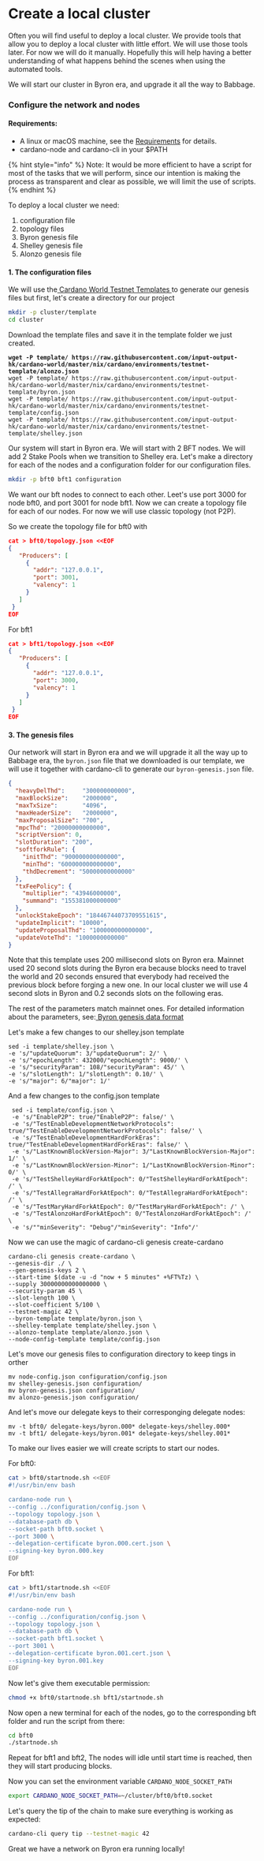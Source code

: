 # Create a local cluster

Often you will find useful to deploy a local cluster. We provide tools that allow you to deploy a local cluster with little effort. We will use those tools later.  For now we will do it manually.  Hopefully this will help having a better understanding of what happens behind the scenes when using the automated tools.&#x20;

We will start our cluster in Byron era, and upgrade it all the way to Babbage.&#x20;

### Configure the network and nodes

#### Requirements:

* A linux or macOS machine, see the [Requirements](https://github.com/input-output-hk/cardano-node/blob/master/doc/getting-started/install.md) for details.&#x20;
* cardano-node and cardano-cli in your $PATH

{% hint style="info" %}
Note: It would be more efficient to have a script for most of the tasks that we will perform, since our intention is making the process as transparent and clear as possible, we will limit the use of scripts.
{% endhint %}

To deploy a local cluster we need:&#x20;

1. configuration file
2. topology files&#x20;
3. Byron genesis file
4. Shelley genesis file&#x20;
5. Alonzo genesis file&#x20;

#### 1. The configuration files

We will use the[ Cardano World Testnet Templates ](https://github.com/input-output-hk/cardano-world/tree/master/nix/cardano/environments/testnet-template)to generate our genesis files but first, let's create a directory for our project

```bash
mkdir -p cluster/template
cd cluster
```

Download the template files and save it in the template folder we just created.&#x20;

<pre class="language-bash" data-overflow="wrap"><code class="lang-bash"><strong>wget -P template/ https://raw.githubusercontent.com/input-output-hk/cardano-world/master/nix/cardano/environments/testnet-template/alonzo.json
</strong>wget -P template/ https://raw.githubusercontent.com/input-output-hk/cardano-world/master/nix/cardano/environments/testnet-template/byron.json
wget -P template/ https://raw.githubusercontent.com/input-output-hk/cardano-world/master/nix/cardano/environments/testnet-template/config.json
wget -P template/ https://raw.githubusercontent.com/input-output-hk/cardano-world/master/nix/cardano/environments/testnet-template/shelley.json
</code></pre>

Our system will start in Byron era. We will start with 2 BFT nodes. We will add 2 Stake Pools when we transition to Shelley era.  Let's make a directory for each of the nodes and a configuration folder for our configuration files.&#x20;

```bash
mkdir -p bft0 bft1 configuration
```

We want our bft nodes to connect to each other. Leet's use port 3000 for node bft0, and port 3001 for node bft1. Now we can create a topology file for each of our nodes. For now we will use classic topology (not P2P).

So we create the topology file for bft0 with

```json
cat > bft0/topology.json <<EOF
{
   "Producers": [
     {
       "addr": "127.0.0.1",
       "port": 3001,
       "valency": 1
     }
   ]
 }
EOF
```

For bft1

```json
cat > bft1/topology.json <<EOF
{
   "Producers": [
     {
       "addr": "127.0.0.1",
       "port": 3000,
       "valency": 1
     }
   ]
 }
EOF
```

#### 3. The genesis files

Our network will start in Byron era and we will upgrade it all the way up to Babbage era, the `byron.json` file that we downloaded is our template, we will use it together with cardano-cli to generate our `byron-genesis.json` file.&#x20;

```json
{
  "heavyDelThd":     "300000000000",
  "maxBlockSize":    "2000000",
  "maxTxSize":       "4096",
  "maxHeaderSize":   "2000000",
  "maxProposalSize": "700",
  "mpcThd": "20000000000000",
  "scriptVersion": 0,
  "slotDuration": "200",
  "softforkRule": {
    "initThd": "900000000000000",
    "minThd": "600000000000000",
    "thdDecrement": "50000000000000"
  },
  "txFeePolicy": {
    "multiplier": "43946000000",
    "summand": "155381000000000"
  },
  "unlockStakeEpoch": "18446744073709551615",
  "updateImplicit": "10000",
  "updateProposalThd": "100000000000000",
  "updateVoteThd": "1000000000000"
}
```

Note that this template uses 200 millisecond slots on Byron era. Mainnet used 20 second slots during the Byron era because blocks need to travel the world and 20 seconds ensured that everybody had received the previous block before forging a new one.  In our local cluster we will use 4 second slots in Byron and 0.2 seconds slots on the following eras.  &#x20;



The rest of the parameters match mainnet ones. For detailed information about the parameters, see:[ Byron genesis data format ](https://github.com/input-output-hk/cardano-node/blob/master/doc/reference/byron-genesis.md)

Let's make a few changes to our shelley.json template

```
sed -i template/shelley.json \
-e 's/"updateQuorum": 3/"updateQuorum": 2/' \
-e 's/"epochLength": 432000/"epochLength": 9000/' \
-e 's/"securityParam": 108/"securityParam": 45/' \
-e 's/"slotLength": 1/"slotLength": 0.10/' \
-e 's/"major": 6/"major": 1/' 
```

And a few changes to the config.json template

```
 sed -i template/config.json \
 -e 's/"EnableP2P": true/"EnableP2P": false/' \
 -e 's/"TestEnableDevelopmentNetworkProtocols": true/"TestEnableDevelopmentNetworkProtocols": false/' \
 -e 's/"TestEnableDevelopmentHardForkEras": true/"TestEnableDevelopmentHardForkEras": false/' \
 -e 's/"LastKnownBlockVersion-Major": 3/"LastKnownBlockVersion-Major": 1/' \
 -e 's/"LastKnownBlockVersion-Minor": 1/"LastKnownBlockVersion-Minor": 0/' \
 -e 's/"TestShelleyHardForkAtEpoch": 0/"TestShelleyHardForkAtEpoch": /' \
 -e 's/"TestAllegraHardForkAtEpoch": 0/"TestAllegraHardForkAtEpoch": /' \
 -e 's/"TestMaryHardForkAtEpoch": 0/"TestMaryHardForkAtEpoch": /' \
 -e 's/"TestAlonzoHardForkAtEpoch": 0/"TestAlonzoHardForkAtEpoch": /' \
 -e 's/""minSeverity": "Debug"/"minSeverity": "Info"/' 
```

Now we can use the magic of cardano-cli genesis create-cardano

```
cardano-cli genesis create-cardano \
--genesis-dir ./ \
--gen-genesis-keys 2 \
--start-time $(date -u -d "now + 5 minutes" +%FT%Tz) \
--supply 30000000000000000 \
--security-param 45 \
--slot-length 100 \
--slot-coefficient 5/100 \
--testnet-magic 42 \
--byron-template template/byron.json \
--shelley-template template/shelley.json \
--alonzo-template template/alonzo.json \
--node-config-template template/config.json
```

Let's move our genesis files to configuration directory to keep tings in orther

```
mv node-config.json configuration/config.json
mv shelley-genesis.json configuration/
mv byron-genesis.json configuration/
mv alonzo-genesis.json configuration/
```

And let's move our delegate keys to their corresponging delegate nodes:

```
mv -t bft0/ delegate-keys/byron.000* delegate-keys/shelley.000* 
mv -t bft1/ delegate-keys/byron.001* delegate-keys/shelley.001*
```

To make our lives easier we will create scripts to start our nodes.&#x20;

For bft0:

```bash
cat > bft0/startnode.sh <<EOF
#!/usr/bin/env bash

cardano-node run \
--config ../configuration/config.json \
--topology topology.json \
--database-path db \
--socket-path bft0.socket \
--port 3000 \
--delegation-certificate byron.000.cert.json \
--signing-key byron.000.key
EOF
```

For bft1:

```bash
cat > bft1/startnode.sh <<EOF
#!/usr/bin/env bash

cardano-node run \
--config ../configuration/config.json \
--topology topology.json \
--database-path db \
--socket-path bft1.socket \
--port 3001 \
--delegation-certificate byron.001.cert.json \
--signing-key byron.001.key 
EOF
```

Now let's give them executable permission:

```bash
chmod +x bft0/startnode.sh bft1/startnode.sh 
```

Now open a new terminal for each of the nodes, go to the corresponding bft folder and run the script from there:

```bash
cd bft0
./startnode.sh
```

Repeat for bft1 and bft2, The nodes will idle until start time is reached, then they will start producing blocks.&#x20;

Now you can set the environment variable  `CARDANO_NODE_SOCKET_PATH`

```bash
export CARDANO_NODE_SOCKET_PATH=~/cluster/bft0/bft0.socket
```

Let's query the tip of the chain to make sure everything is working as expected:&#x20;

```bash
cardano-cli query tip --testnet-magic 42
```

Great we have a network on Byron era running locally!&#x20;
